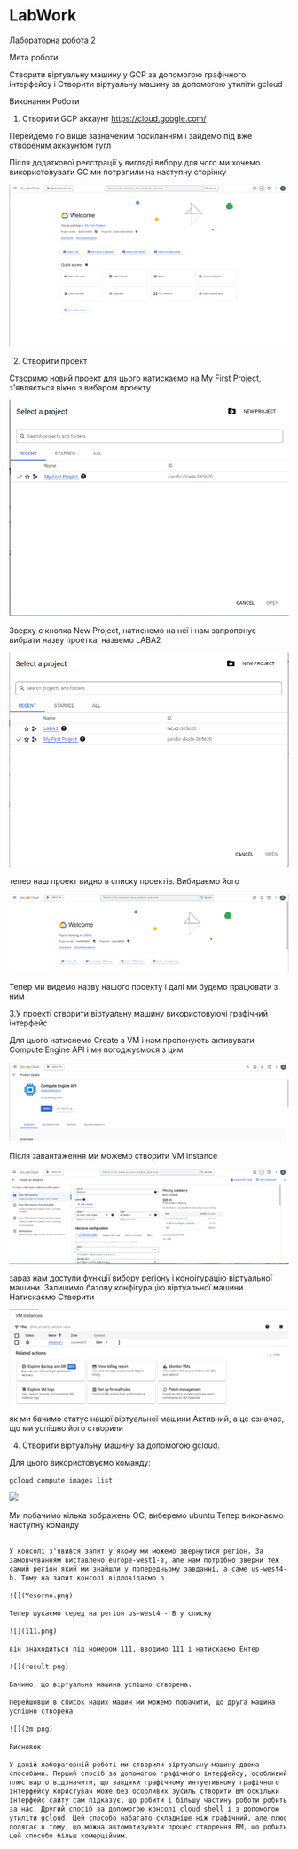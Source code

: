 # LabWork

Лабораторна робота 2

Мета роботи

Створити віртуальну машину у GCP за допомогою графічного інтерфейсу і Створити віртуальну машину за допомогою утиліти gcloud

Виконання Роботи

1. Створити GCP аккаунт https://cloud.google.com/

Перейдемо по вище зазначеним посиланням і зайдемо під вже створеним аккаунтом гугл

Після додаткової реєстрації у вигляді вибору для чого ми хочемо використовувати GC ми потрапили на наступну сторінку

![](GC.png)

2. Створити проект

Створимо новий проект для цього натискаємо на My First Project, з'являється вікно з вибаром проекту

![](ProjectName.png)

Зверху є кнопка New Project, натиснемо на неї і нам запропонує вибрати назву проетка, назвемо LABA2


![](LABA2.png)

тепер наш проект видно в списку проектів. Вибираємо його

![](LABA2scr.png)

Тепер ми видемо назву нашого проекту і далі ми будемо працювати з ним

3.У проекті створити віртуальну машину використовуючі графічний інтерфейс

Для цього натиснемо Create a VМ і нам пропонують активувати Compute Engine API і ми погоджуємося з цим

![](CEA.png)

Після завантаження ми можемо створити VM instance

![](VM.png)

зараз нам доступи функції вибору регіону і конфігурацію віртуальної машини. Залишимо базову конфігурацію віртуальної машини
Натискаємо Створити

![](VMfinal.png)

як ми бачимо статус нашої віртуальної машини Активний, а це означає, що ми успішно його створили

4. Створити віртуальну машину за допомогою gcloud.

Для цього використовуємо команду:

```gcloud compute images list```

![](centos.png)

Ми побачимо кілька зображень ОС, виберемо ubuntu
Тепер виконаємо наступну команду

```gcloud compute instances create cod-instance --image-family=ubuntu-pro-2004-lts --image-project=ubuntu-os-pro-cloud --machine-type=e2-micro

У консолі з'явився запит у якому ми можемо звернутися регіон. За замовчуванням виставлено europe-west1-з, але нам потрібно зверни теж самий регіон який ми знайшли у попередньому завданні, а саме us-west4-b. Тому на запит консолі відповідаємо n

![](Yesorno.png)

Тепер шукаємо серед на регіон us-west4 - B у списку

![](111.png)

він знаходиться під номером 111, вводимо 111 і натискаємо Ентер

![](result.png)

Бачимо, що віртуальна машина успішно створена.

Перейшовши в список наших машин ми можемо побачити, що друга машина успішно створена

![](2m.png)

Висновок:

У даній лабораторній роботі ми створили віртуальну машину двома способами. Перший спосіб за допомогою графічного інтерфейсу, особливий плюс варто відзначити, що завдяки графічному интуетивному графічного інтерфейсу користувач може без особливих зусиль створити ВМ оскільки інтерфейс сайту сам підказує, що робити і більшу частину роботи робить за нас. Другий спосіб за допомогою консолі cloud shell і з допомогою утиліти gcloud. Цей способо набагато складніше ніж графічний, але плюс полягає в тому, що можна автоматизувати процес створення ВМ, що робить цей способо більш комерційним.